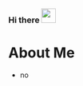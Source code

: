 ### Hi there <img src="https://github.com/TheDudeThatCode/TheDudeThatCode/blob/master/Assets/Hi.gif" width="29px">


# About Me

- no
